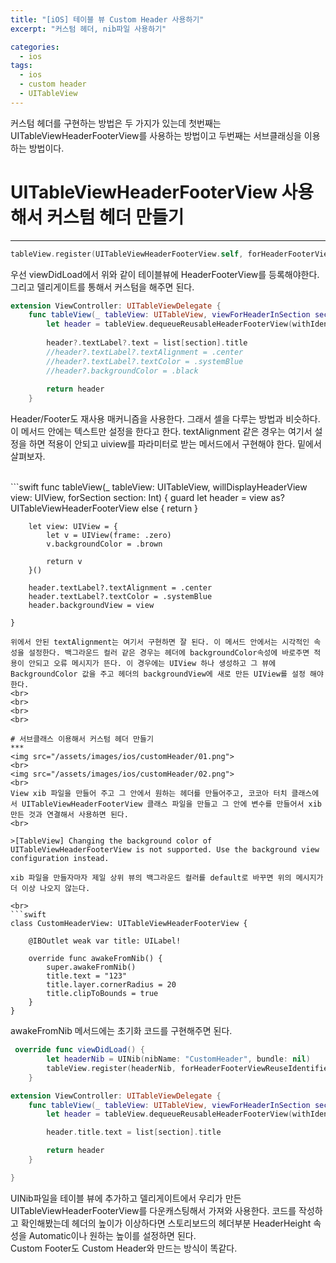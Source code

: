```yaml
---
title: "[iOS] 테이블 뷰 Custom Header 사용하기"
excerpt: "커스텀 헤더, nib파일 사용하기"

categories:
  - ios
tags:
  - ios
  - custom header
  - UITableView
---
```


커스텀 헤더를 구현하는 방법은 두 가지가 있는데 첫번째는 UITableViewHeaderFooterView를 사용하는 방법이고 두번째는 서브클래싱을 이용하는 방법이다.

# UITableViewHeaderFooterView 사용해서 커스텀 헤더 만들기
***
```swift
tableView.register(UITableViewHeaderFooterView.self, forHeaderFooterViewReuseIdentifier: "customHeader")
```
우선 viewDidLoad에서 위와 같이 테이블뷰에 HeaderFooterView를 등록해야한다. 그리고 델리게이트를 통해서 커스텀을 해주면 된다.
```swift
extension ViewController: UITableViewDelegate {
    func tableView(_ tableView: UITableView, viewForHeaderInSection section: Int) -> UIView? {
        let header = tableView.dequeueReusableHeaderFooterView(withIdentifier: "customHeader")
        
        header?.textLabel?.text = list[section].title
        //header?.textLabel?.textAlignment = .center
        //header?.textLabel?.textColor = .systemBlue
        //header?.backgroundColor = .black
        
        return header
    }
```
Header/Footer도 재사용 매커니즘을 사용한다. 그래서 셀을 다루는 방법과 비슷하다.
이 메서드 안에는 텍스트만 설정을 한다고 한다. textAlignment 같은 경우는 여기서 설정을 하면 적용이 안되고 uiview를 파라미터로 받는 메서드에서 구현해야 한다. 밑에서 살펴보자.

<br>
```swift
func tableView(_ tableView: UITableView, willDisplayHeaderView view: UIView, forSection section: Int) {
        guard let header = view as? UITableViewHeaderFooterView else { return }
        
        let view: UIView = {
            let v = UIView(frame: .zero)
            v.backgroundColor = .brown
            
            return v
        }()
        
        header.textLabel?.textAlignment = .center
        header.textLabel?.textColor = .systemBlue
        header.backgroundView = view
        
    }
```
위에서 안된 textAlignment는 여기서 구현하면 잘 된다. 이 메서드 안에서는 시각적인 속성을 설정한다. 백그라운드 컬러 같은 경우는 헤더에 backgroundColor속성에 바로주면 적용이 안되고 오류 메시지가 뜬다. 이 경우에는 UIView 하나 생성하고 그 뷰에 BackgroundColor 값을 주고 헤더의 backgroundView에 새로 만든 UIView를 설정 해야한다.
<br>
<br>
<br>
<br>

# 서브클래스 이용해서 커스텀 헤더 만들기
***
<img src="/assets/images/ios/customHeader/01.png">
<br>
<img src="/assets/images/ios/customHeader/02.png">
<br>
View xib 파일을 만들어 주고 그 안에서 원하는 헤더를 만들어주고, 코코아 터치 클래스에서 UITableViewHeaderFooterView 클래스 파일을 만들고 그 안에 변수를 만들어서 xib 만든 것과 연결해서 사용하면 된다.  
<br>

>[TableView] Changing the background color of UITableViewHeaderFooterView is not supported. Use the background view configuration instead.

xib 파일을 만들자마자 제일 상위 뷰의 백그라운드 컬러를 default로 바꾸면 위의 메시지가 더 이상 나오지 않는다.

<br>
```swift
class CustomHeaderView: UITableViewHeaderFooterView {

    @IBOutlet weak var title: UILabel!
    
    override func awakeFromNib() {
        super.awakeFromNib()
        title.text = "123"
        title.layer.cornerRadius = 20
        title.clipToBounds = true
    }
}
```
awakeFromNib 메서드에는 초기화 코드를 구현해주면 된다.
<br>
```swift
 override func viewDidLoad() {
        let headerNib = UINib(nibName: "CustomHeader", bundle: nil)
        tableView.register(headerNib, forHeaderFooterViewReuseIdentifier: "customHeader")
    }

extension ViewController: UITableViewDelegate {
    func tableView(_ tableView: UITableView, viewForHeaderInSection section: Int) -> UIView? {
        let header = tableView.dequeueReusableHeaderFooterView(withIdentifier: "customHeader") as! CustomHeaderView

        header.title.text = list[section].title

        return header
    }

}
```
UINib파일을 테이블 뷰에 추가하고 델리게이트에서 우리가 만든 UITableViewHeaderFooterView를 다운캐스팅해서 가져와 사용한다. 코드를 작성하고 확인해봤는데 헤더의 높이가 이상하다면 스토리보드의 헤더부분 HeaderHeight 속성을 Automatic이나 원하는 높이를 설정하면 된다.
<br>
Custom Footer도 Custom Header와 만드는 방식이 똑같다.